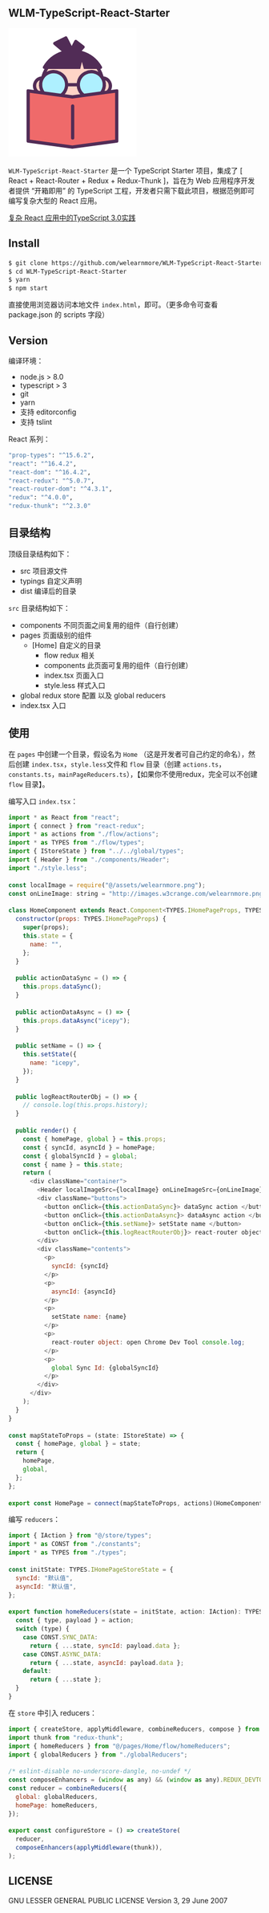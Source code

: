 ## WLM-TypeScript-React-Starter

![](./src/assets/welearnmore.png)

`WLM-TypeScript-React-Starter` 是一个 TypeScript Starter 项目，集成了 [ React + React-Router + Redux + Redux-Thunk ]，旨在为 Web 应用程序开发者提供 “开箱即用” 的 TypeScript 工程，开发者只需下载此项目，根据范例即可编写复杂大型的 React 应用。 

[复杂 React 应用中的TypeScript 3.0实践](https://zhuanlan.zhihu.com/p/42141179)

## Install

```bash
$ git clone https://github.com/welearnmore/WLM-TypeScript-React-Starter.git
$ cd WLM-TypeScript-React-Starter
$ yarn
$ npm start
```

直接使用浏览器访问本地文件 `index.html`，即可。（更多命令可查看 package.json 的 scripts 字段）

## Version

编译环境：

- node.js > 8.0
- typescript > 3
- git
- yarn
- 支持 editorconfig
- 支持 tslint

React 系列：

```bash
"prop-types": "^15.6.2",
"react": "^16.4.2",
"react-dom": "^16.4.2",
"react-redux": "^5.0.7",
"react-router-dom": "^4.3.1",
"redux": "^4.0.0",
"redux-thunk": "^2.3.0"
```

## 目录结构

顶级目录结构如下：

- src 项目源文件
- typings 自定义声明
- dist 编译后的目录

`src` 目录结构如下：

- components 不同页面之间复用的组件（自行创建）
- pages 页面级别的组件
  - [Home] 自定义的目录
    - flow redux 相关
    - components 此页面可复用的组件（自行创建）
    - index.tsx 页面入口
    - style.less 样式入口
- global redux store 配置 以及 global reducers
- index.tsx 入口

## 使用

在 `pages` 中创建一个目录，假设名为 `Home` （这是开发者可自己约定的命名），然后创建 `index.tsx`，`style.less`文件和 `flow` 目录（创建 `actions.ts`，`constants.ts`，`mainPageReducers.ts`），【如果你不使用redux，完全可以不创建 `flow` 目录】。

编写入口 `index.tsx`：

```javascript
import * as React from "react";
import { connect } from "react-redux";
import * as actions from "./flow/actions";
import * as TYPES from "./flow/types";
import { IStoreState } from "../../global/types";
import { Header } from "./components/Header";
import "./style.less";

const localImage = require("@/assets/welearnmore.png");
const onLineImage: string = "http://images.w3crange.com/welearnmore.png";

class HomeComponent extends React.Component<TYPES.IHomePageProps, TYPES.IHomePageState> {
  constructor(props: TYPES.IHomePageProps) {
    super(props);
    this.state = {
      name: "",
    };
  }

  public actionDataSync = () => {
    this.props.dataSync();
  }

  public actionDataAsync = () => {
    this.props.dataAsync("icepy");
  }

  public setName = () => {
    this.setState({
      name: "icepy",
    });
  }

  public logReactRouterObj = () => {
    // console.log(this.props.history);
  }

  public render() {
    const { homePage, global } = this.props;
    const { syncId, asyncId } = homePage;
    const { globalSyncId } = global;
    const { name } = this.state;
    return (
      <div className="container">
        <Header localImageSrc={localImage} onLineImageSrc={onLineImage} />
        <div className="buttons">
          <button onClick={this.actionDataSync}> dataSync action </button>
          <button onClick={this.actionDataAsync}> dataAsync action </button>
          <button onClick={this.setName}> setState name </button>
          <button onClick={this.logReactRouterObj}> react-router object </button>
        </div>
        <div className="contents">
          <p>
            syncId: {syncId}
          </p>
          <p>
            asyncId: {asyncId}
          </p>
          <p>
            setState name: {name}
          </p>
          <p>
            react-router object: open Chrome Dev Tool console.log;
          </p>
          <p>
            global Sync Id: {globalSyncId}
          </p>
        </div>
      </div>
    );
  }
}

const mapStateToProps = (state: IStoreState) => {
  const { homePage, global } = state;
  return {
    homePage,
    global,
  };
};

export const HomePage = connect(mapStateToProps, actions)(HomeComponent);
```

编写 `reducers`：

```javascript
import { IAction } from "@/store/types";
import * as CONST from "./constants";
import * as TYPES from "./types";

const initState: TYPES.IHomePageStoreState = {
  syncId: "默认值",
  asyncId: "默认值",
};

export function homeReducers(state = initState, action: IAction): TYPES.IHomePageStoreState {
  const { type, payload } = action;
  switch (type) {
    case CONST.SYNC_DATA:
      return { ...state, syncId: payload.data };
    case CONST.ASYNC_DATA:
      return { ...state, asyncId: payload.data };
    default:
      return { ...state };
  }
}
```

在 `store` 中引入 reducers：

```javascript
import { createStore, applyMiddleware, combineReducers, compose } from "redux";
import thunk from "redux-thunk";
import { homeReducers } from "@/pages/Home/flow/homeReducers";
import { globalReducers } from "./globalReducers";

/* eslint-disable no-underscore-dangle, no-undef */
const composeEnhancers = (window as any) && (window as any).REDUX_DEVTOOLS_EXTENSION_COMPOSE || compose;
const reducer = combineReducers({
  global: globalReducers,
  homePage: homeReducers,
});

export const configureStore = () => createStore(
  reducer,
  composeEnhancers(applyMiddleware(thunk)),
);
```

## LICENSE

GNU LESSER GENERAL PUBLIC LICENSE Version 3, 29 June 2007

